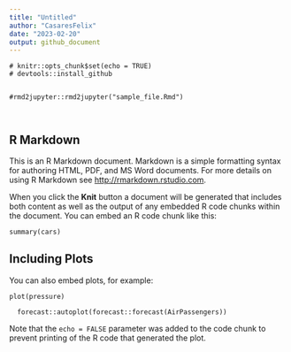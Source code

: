 ```yaml
---
title: "Untitled"
author: "CasaresFelix"
date: "2023-02-20"
output: github_document
---
```


```{r setup, include=FALSE}
# knitr::opts_chunk$set(echo = TRUE)
# devtools::install_github


#rmd2jupyter::rmd2jupyter("sample_file.Rmd")



```

## R Markdown

This is an R Markdown document. Markdown is a simple formatting syntax for authoring HTML, PDF, and MS Word documents. For more details on using R Markdown see <http://rmarkdown.rstudio.com>.

When you click the **Knit** button a document will be generated that includes both content as well as the output of any embedded R code chunks within the document. You can embed an R code chunk like this:

```{r cars}
summary(cars)
```

## Including Plots

You can also embed plots, for example:

```{r pressure }
plot(pressure)

  forecast::autoplot(forecast::forecast(AirPassengers))
```

Note that the `echo = FALSE` parameter was added to the code chunk to prevent printing of the R code that generated the plot.

